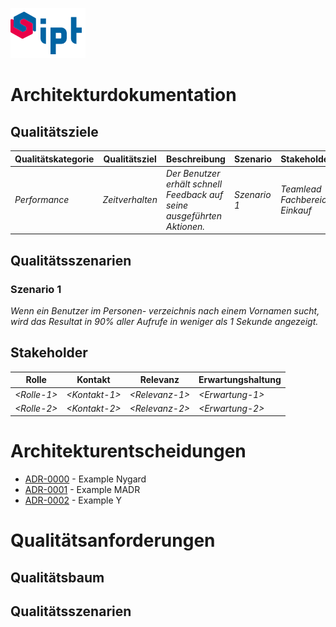 ![ipt](./images/ipt.png)
# Architekturdokumentation

## Qualitätsziele


| Qualitätskategorie      | Qualitätsziel        | Beschreibung        | Szenario     | Stakeholder                    |
|--------------|----------------|-----------------|--------------|--------------------------------|
| *Performance* | *Zeitverhalten* | *Der Benutzer erhält schnell Feedback auf seine ausgeführten Aktionen.* | *Szenario 1* | *Teamlead Fachbereich Einkauf* |


## Qualitätsszenarien

### Szenario 1

*Wenn ein Benutzer im Personen- verzeichnis nach einem Vornamen sucht, wird das Resultat in 90% aller Aufrufe in weniger als 1 Sekunde angezeigt.*



## Stakeholder

| Rolle        | Kontakt        | Relevanz        | Erwartungshaltung |
|--------------|----------------|-----------------|-------------------|
| *\<Rolle-1>* | *\<Kontakt-1>* | *\<Relevanz-1>* | *\<Erwartung-1>*  |
| *\<Rolle-2>* | *\<Kontakt-2>* | *\<Relevanz-2>* | *\<Erwartung-2>*  |



# Architekturentscheidungen

* [ADR-0000](./adr/0000-nygard-example.md) - Example Nygard
* [ADR-0001](./adr/0001-MADR-example.md) - Example MADR
* [ADR-0002](./adr/0002-Y-example.md) - Example Y


# Qualitätsanforderungen

## Qualitätsbaum

## Qualitätsszenarien
